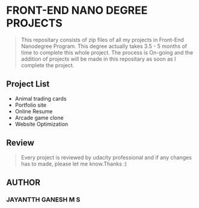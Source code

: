 # FRONT-END NANO DEGREE PROJECTS
> This repositary consists of zip files of all my projects in Front-End Nanodegree Program. This degree actually takes 3.5 - 5 months of time to complete this whole project. The process is On-going and the addition of projects will be made in this repositary as soon as I complete the project.

## Project List
- Animal trading cards
- Portfolio site
- Online Resume
- Arcade game clone
- Website Optimization

## Review
> Every project is reviewed by udacity professional and if any changes has to made, please let me know.Thanks :)

## AUTHOR
### JAYANTTH GANESH M S
  
